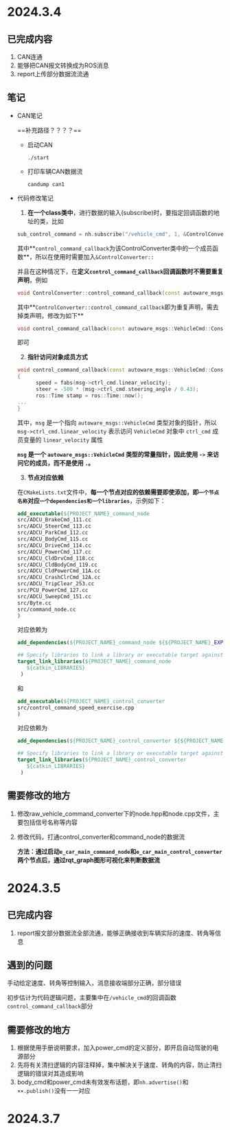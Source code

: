 # 2024.3.4

## 已完成内容

1. CAN连通
2. 能够把CAN报文转换成为ROS消息
3. report上传部分数据流流通



## 笔记

- CAN笔记

  ==补充路径？？？？==

  - 启动CAN

    ```
    ./start
    ```

  - 打印车辆CAN数据流

    ```
    candump can1
    ```

- 代码修改笔记

  1. **在一个class类中**，进行数据的输入(subscribe)时，要指定回调函数的地址的类，比如

  ```c++
  sub_control_command = nh.subscribe("/vehicle_cmd", 1, &ControlConverter::control_command_callback,this);
  ```

  其中**`control_command_callback`为该ControlConverter类中的一个成员函数**，所以在使用时需要加入`&ControlConverter::`

  并且在这种情况下，在**定义`control_command_callback`回调函数时不需要重复声明**，例如

  ```cc
  void ControlConverter::control_command_callback(const autoware_msgs::VehicleCmd::ConstPtr &msg)
  ```

  其中**`ControlConverter::control_command_callback`即为重复声明，需去掉类声明，修改为如下**

  ```cc
  void control_command_callback(const autoware_msgs::VehicleCmd::ConstPtr &msg)
  ```

  即可

  

  2. **指针访问对象成员方式**

  ```cc
  void control_command_callback(const autoware_msgs::VehicleCmd::ConstPtr &msg)
  {
        speed = fabs(msg->ctrl_cmd.linear_velocity);
        steer = -500 * (msg->ctrl_cmd.steering_angle / 0.43);
        ros::Time stamp = ros::Time::now();
  ...
  }
  ```

  其中，`msg` 是一个指向 `autoware_msgs::VehicleCmd` 类型对象的指针，所以`msg->ctrl_cmd.linear_velocity` 表示访问 `VehicleCmd` 对象中 `ctrl_cmd` 成员变量的 `linear_velocity` 属性

  **`msg` 是一个 `autoware_msgs::VehicleCmd` 类型的常量指针，因此使用 `->` 来访问它的成员，而不是使用 `.`。**
  
  
  
  3. **节点对应依赖**
  
  在`CMakeLists.txt`文件中，**每一个节点对应的依赖需要即使添加，即`一个节点名称`对应`一个dependencies和一个libraries`**，示例如下：
  
  ```cmake
  add_executable(${PROJECT_NAME}_command_node 
  src/ADCU_BrakeCmd_111.cc
  src/ADCU_SteerCmd_113.cc
  src/ADCU_ParkCmd_112.cc
  src/ADCU_BodyCmd_115.cc
  src/ADCU_DriveCmd_114.cc
  src/ADCU_PowerCmd_117.cc
  src/ADCU_CldDrvCmd_118.cc
  src/ADCU_CldBodyCmd_119.cc
  src/ADCU_CldPowerCmd_11A.cc
  src/ADCU_CrashClrCmd_12A.cc
  src/ADCU_TripClear_253.cc
  src/PCU_PowerCmd_127.cc
  src/ADCU_SweepCmd_151.cc
  src/Byte.cc
  src/command_node.cc
  )
  ```
  
  对应依赖为
  
  ```cmake
  add_dependencies(${PROJECT_NAME}_command_node ${${PROJECT_NAME}_EXPORTED_TARGETS} ${catkin_EXPORTED_TARGETS})
  
  ## Specify libraries to link a library or executable target against
  target_link_libraries(${PROJECT_NAME}_command_node
     ${catkin_LIBRARIES}
   )
  ```
  
  和
  
  ```cmake
  add_executable(${PROJECT_NAME}_control_converter
  src/control_command_speed_exercise.cpp
  )
  ```
  
  对应依赖为
  
  ```cmake
  add_dependencies(${PROJECT_NAME}_control_converter ${${PROJECT_NAME}_EXPORTED_TARGETS} ${catkin_EXPORTED_TARGETS})
  
  ## Specify libraries to link a library or executable target against
  target_link_libraries(${PROJECT_NAME}_control_converter
     ${catkin_LIBRARIES}
   )
  ```
  



## 需要修改的地方


1. 修改raw_vehicle_command_converter下的node.hpp和node.cpp文件，主要包括信号名称等内容

2. 修改代码，打通control_converter和command_node的数据流

   **方法：通过启动`e_car_main_command_node`和`e_car_main_control_converter`两个节点后，通过rqt_graph图形可视化来判断数据流**



# 2024.3.5

## 已完成内容

1. report报文部分数据流全部流通，能够正确接收到车辆实际的速度、转角等信息



## 遇到的问题

手动给定速度、转角等控制输入，消息接收端部分正确，部分错误

初步估计为代码逻辑问题，主要集中在`/vehicle_cmd`的回调函数`control_command_callback`部分

 

## 需要修改的地方

1. 根据使用手册说明要求，加入power_cmd的定义部分，即开启自动驾驶的电源部分
1. 先将有关清扫逻辑的内容注释掉，集中解决关于速度、转角的内容，防止清扫逻辑的错误对其造成影响
1. body_cmd和power_cmd未有效发布话题，即`nh.advertise()`和`××.publish()`没有一一对应



# 2024.3.7
